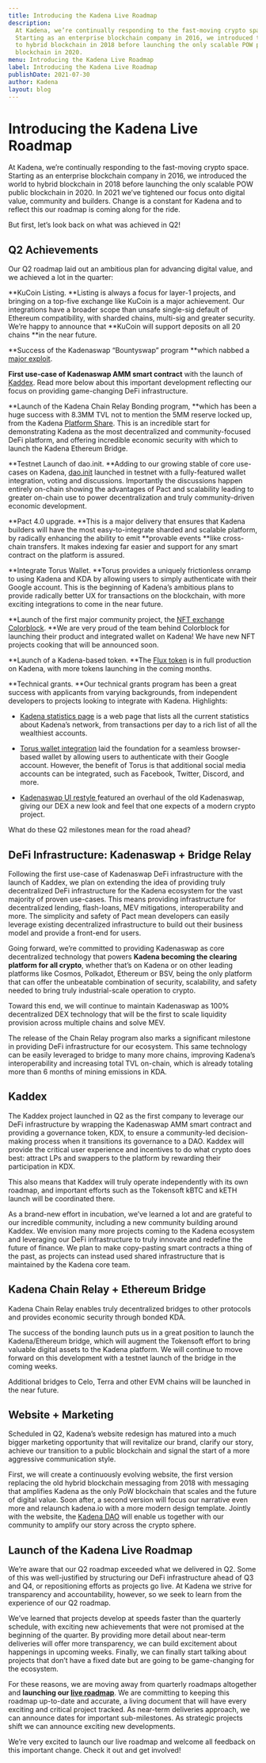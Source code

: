 ```yaml
---
title: Introducing the Kadena Live Roadmap
description:
  At Kadena, we’re continually responding to the fast-moving crypto space.
  Starting as an enterprise blockchain company in 2016, we introduced the world
  to hybrid blockchain in 2018 before launching the only scalable POW public
  blockchain in 2020.
menu: Introducing the Kadena Live Roadmap
label: Introducing the Kadena Live Roadmap
publishDate: 2021-07-30
author: Kadena
layout: blog
---
```


# Introducing the Kadena Live Roadmap

At Kadena, we’re continually responding to the fast-moving crypto space.
Starting as an enterprise blockchain company in 2016, we introduced the world to
hybrid blockchain in 2018 before launching the only scalable POW public
blockchain in 2020. In 2021 we’ve tightened our focus onto digital value,
community and builders. Change is a constant for Kadena and to reflect this our
roadmap is coming along for the ride.

But first, let’s look back on what was achieved in Q2!

## Q2 Achievements

Our Q2 roadmap laid out an ambitious plan for advancing digital value, and we
achieved a lot in the quarter:

**KuCoin Listing. **Listing is always a focus for layer-1 projects, and bringing
on a top-five exchange like KuCoin is a major achievement. Our integrations have
a broader scope than unsafe single-sig default of Ethereum compatibility, with
sharded chains, multi-sig and greater security. We’re happy to announce that
**KuCoin will support deposits on all 20 chains **in the near future.

**Success of the Kadenaswap “Bountyswap” program **which nabbed a
[major exploit](https://twitter.com/kadena_io/status/1415106767630000131).

**First use-case of Kadenaswap AMM smart contract** with the launch of
[Kaddex](https://kaddex.com). Read more below about this important development
reflecting our focus on providing game-changing DeFi infrastructure.

**Launch of the Kadena Chain Relay Bonding program, **which has been a huge
success with 8.3MM TVL not to mention the 5MM reserve locked up, from the Kadena
[Platform Share](./update-to-the-kadena-token-economic-model-2021-01-29). This
is an incredible start for demonstrating Kadena as the most decentralized and
community-focused DeFi platform, and offering incredible economic security with
which to launch the Kadena Ethereum Bridge.

**Testnet Launch of dao.init. **Adding to our growing stable of core use-cases
on Kadena,
[dao.init](https://kadena-io.github.io/dao.init-frontend/?app=forum&ui=topics)
launched in testnet with a fully-featured wallet integration, voting and
discussions. Importantly the discussions happen entirely on-chain showing the
advantages of Pact and scalability leading to greater on-chain use to power
decentralization and truly community-driven economic development.

**Pact 4.0 upgrade. **This is a major delivery that ensures that Kadena builders
will have the most easy-to-integrate sharded and scalable platform, by radically
enhancing the ability to emit **provable events **like cross-chain transfers. It
makes indexing far easier and support for any smart contract on the platform is
assured.

**Integrate Torus Wallet. **Torus provides a uniquely frictionless onramp to
using Kadena and KDA by allowing users to simply authenticate with their Google
account. This is the beginning of Kadena’s ambitious plans to provide radically
better UX for transactions on the blockchain, with more exciting integrations to
come in the near future.

**Launch of the first major community project, the
[NFT exchange Colorblock](https://colorblock.art/). **We are very proud of the
team behind Colorblock for launching their product and integrated wallet on
Kadena! We have new NFT projects cooking that will be announced soon.

**Launch of a Kadena-based token. **The [Flux token](https://www.runonflux.io/)
is in full production on Kadena, with more tokens launching in the coming
months.

**Technical grants. **Our technical grants program has been a great success with
applicants from varying backgrounds, from independent developers to projects
looking to integrate with Kadena. Highlights:

- [Kadena statistics page](https://anedak.com/beta) is a web page that lists all
  the current statistics about Kadena’s network, from transactions per day to a
  rich list of all the wealthiest accounts.

- [Torus wallet integration](https://torus.chainweb.com/) laid the foundation
  for a seamless browser-based wallet by allowing users to authenticate with
  their Google account. However, the benefit of Torus is that additional social
  media accounts can be integrated, such as Facebook, Twitter, Discord, and
  more.

- [Kadenaswap UI restyle ](https://beta.kadenaswap.chainweb.com/)featured an
  overhaul of the old Kadenaswap, giving our DEX a new look and feel that one
  expects of a modern crypto project.

What do these Q2 milestones mean for the road ahead?

## DeFi Infrastructure: Kadenaswap + Bridge Relay

Following the first use-case of Kadenaswap DeFi infrastructure with the launch
of Kaddex, we plan on extending the idea of providing truly decentralized DeFi
infrastructure for the Kadena ecosystem for the vast majority of proven
use-cases. This means providing infrastructure for decentralized lending,
flash-loans, MEV mitigations, interoperability and more. The simplicity and
safety of Pact mean developers can easily leverage existing decentralized
infrastructure to build out their business model and provide a front-end for
users.

Going forward, we’re committed to providing Kadenaswap as core decentralized
technology that powers **Kadena becoming the clearing platform for all crypto**,
whether that’s on Kadena or on other leading platforms like Cosmos, Polkadot,
Ethereum or BSV, being the only platform that can offer the unbeatable
combination of security, scalability, and safety needed to bring truly
industrial-scale operation to crypto.

Toward this end, we will continue to maintain Kadenaswap as 100% decentralized
DEX technology that will be the first to scale liquidity provision across
multiple chains and solve MEV.

The release of the Chain Relay program also marks a significant milestone in
providing DeFi infrastructure for our ecosystem. This same technology can be
easily leveraged to bridge to many more chains, improving Kadena’s
interoperability and increasing total TVL on-chain, which is already totaling
more than 6 months of mining emissions in KDA.

## Kaddex

The Kaddex project launched in Q2 as the first company to leverage our DeFi
infrastructure by wrapping the Kadenaswap AMM smart contract and providing a
governance token, KDX, to ensure a community-led decision-making process when it
transitions its governance to a DAO. Kaddex will provide the critical user
experience and incentives to do what crypto does best: attract LPs and swappers
to the platform by rewarding their participation in KDX.

This also means that Kaddex will truly operate independently with its own
roadmap, and important efforts such as the Tokensoft kBTC and kETH launch will
be coordinated there.

As a brand-new effort in incubation, we’ve learned a lot and are grateful to our
incredible community, including a new community building around Kaddex. We
envision many more projects coming to the Kadena ecosystem and leveraging our
DeFi infrastructure to truly innovate and redefine the future of finance. We
plan to make copy-pasting smart contracts a thing of the past, as projects can
instead used shared infrastructure that is maintained by the Kadena core team.

## Kadena Chain Relay + Ethereum Bridge

Kadena Chain Relay enables truly decentralized bridges to other protocols and
provides economic security through bonded KDA.

The success of the bonding launch puts us in a great position to launch the
Kadena/Ethereum bridge, which will augment the Tokensoft effort to bring
valuable digital assets to the Kadena platform. We will continue to move forward
on this development with a testnet launch of the bridge in the coming weeks.

Additional bridges to Celo, Terra and other EVM chains will be launched in the
near future.

## Website + Marketing

Scheduled in Q2, Kadena’s website redesign has matured into a much bigger
marketing opportunity that will revitalize our brand, clarify our story, achieve
our transition to a public blockchain and signal the start of a more aggressive
communication style.

First, we will create a continuously evolving website, the first version
replacing the old hybrid blockchain messaging from 2018 with messaging that
amplifies Kadena as the only PoW blockchain that scales and the future of
digital value. Soon after, a second version will focus our narrative even more
and relaunch kadena.io with a more modern design template. Jointly with the
website, the
[Kadena DAO](./kadena-dao-meaningful-initiatives-driven-by-the-voice-of-the-community-2021-07-14)
will enable us together with our community to amplify our story across the
crypto sphere.

## Launch of the Kadena Live Roadmap

We’re aware that our Q2 roadmap exceeded what we delivered in Q2. Some of this
was well-justified by structuring our DeFi infrastructure ahead of Q3 and Q4, or
repositioning efforts as projects go live. At Kadena we strive for transparency
and accountability, however, so we seek to learn from the experience of our Q2
roadmap.

We’ve learned that projects develop at speeds faster than the quarterly
schedule, with exciting new achievements that were not promised at the beginning
of the quarter. By providing more detail about near-term deliveries will offer
more transparency, we can build excitement about happenings in upcoming weeks.
Finally, we can finally start talking about projects that don’t have a fixed
date but are going to be game-changing for the ecosystem.

For these reasons, we are moving away from quarterly roadmaps altogether and
**launching our [live roadmap](https://www.kadena.io/roadmap)**. We are
committing to keeping this roadmap up-to-date and accurate, a living document
that will have every exciting and critical project tracked. As near-term
deliveries approach, we can announce dates for important sub-milestones. As
strategic projects shift we can announce exciting new developments.

We’re very excited to launch our live roadmap and welcome all feedback on this
important change. Check it out and get involved!
